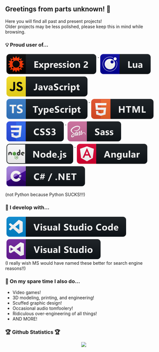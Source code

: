 ## Greetings from parts unknown! 🌌

Here you will find all past and present projects!<br>
Older projects may be less polished, please keep this in mind while browsing.

### 💡 Proud user of...
<p>

  <a href="https://github.com/wiremod/wire/wiki/Expression-2">
    <img src="https://raw.githubusercontent.com/Fasteroid/fasteroid/main/badges/e2.svg" alt="Expression 2" style="vertical-align:top; margin:4px">
  </a>

  <a href="https://www.lua.org/">
    <img src="https://raw.githubusercontent.com/Fasteroid/fasteroid/main/badges/lua.svg" alt="Lua" style="vertical-align:top; margin:4px">
  </a>

  <a href="https://developer.mozilla.org/en-US/docs/Web/JavaScript/Reference">
    <img src="https://raw.githubusercontent.com/Fasteroid/fasteroid/main/badges/js.svg" alt="JavaScript" style="vertical-align:top; margin:4px">
  </a>

  <a href="https://www.typescriptlang.org">
    <img src="https://raw.githubusercontent.com/Fasteroid/fasteroid/main/badges/typescript.svg" alt="Typescript" style="vertical-align:top; margin:4px">
  </a>
  
  <a href="https://developer.mozilla.org/en-US/docs/Web/HTML/Reference">
    <img src="https://raw.githubusercontent.com/Fasteroid/fasteroid/main/badges/html.svg" alt="HTML" style="vertical-align:top; margin:4px">
  </a>

  <a href="https://developer.mozilla.org/en-US/docs/Web/CSS/Reference">
    <img src="https://raw.githubusercontent.com/Fasteroid/fasteroid/main/badges/css3.svg" alt="CSS" style="vertical-align:top; margin:4px">
  </a>

  <a href="https://sass-lang.com">
    <img src="https://github.com/MikeCodesDotNET/ColoredBadges/blob/master/svg/dev/languages/sass.svg" alt="SASS" style="vertical-align:top; margin:4px">
  </a>
  
  <a href="https://nodejs.org">
    <img src="https://raw.githubusercontent.com/MikeCodesDotNET/ColoredBadges/master/svg/dev/frameworks/nodejs.svg" alt="Node.js" style="vertical-align:top; margin:4px">
  </a>

  <a href="https://angular.io/">
    <img src="https://github.com/MikeCodesDotNET/ColoredBadges/raw/master/svg/dev/frameworks/angular.svg" alt="Angular" style="vertical-align:top; margin:4px">
  </a>

  <a href="https://dotnet.microsoft.com/en-us/languages/csharp">
    <img src="https://github.com/MikeCodesDotNET/ColoredBadges/blob/master/svg/dev/languages/csharp_dotnet.svg" alt="Java" style="vertical-align:top; margin:4px">
  </a>

  (not Python because Python SUCKS!!!)  

</p>

### 🔧 I develop with...
<p>
  <a href="https://code.visualstudio.com/">
    <img src="https://raw.githubusercontent.com/MikeCodesDotNET/ColoredBadges/master/svg/dev/tools/visualstudio_code.svg" alt="Visual Studio Code" style="vertical-align:top; margin:4px">
  </a>
  <a href="https://visualstudio.microsoft.com">
    <img src="https://raw.githubusercontent.com/MikeCodesDotNET/ColoredBadges/master/svg/dev/tools/visualstudio.svg" alt="Visual Studio" style="vertical-align:top; margin:4px">
  </a><br>
  (I really wish MS would have named these better for search engine reasons!!)
</p>

### 🔨 On my spare time I also do...
 - Video games!
 - 3D modeling, printing, and engineering!
 - Scuffed graphic design!
 - Occasional audio tomfoolery!
 - Ridiculous over-engineering of all things!
 - AND MORE!

### 🏆 Github Statistics 🏆
</p>
<p align=center>
<!-- <img src="https://github-readme-stats.vercel.app/api?username=Fasteroid&amp;show_icons=true&amp;theme=light&amp;card_width=50&amp;include_all_commits=true&amp;count_private=true&amp;hide_title=true&amp;hide_border=true&amp;bg_color=0000&amp;text_color=dddddd" alt="Overview">
-->
<!--
  <img src="https://github-readme-stats.vercel.app/api/top-langs/?username=Fasteroid&amp;langs_count=8&amp;layout=compact&amp;theme=light&amp;hide_border=true&amp;hide=golo&amp;bg_color=0000&amp;text_color=dddddd" alt="Languages">
-->

<img src="https://github-profile-trophy.vercel.app/?username=Fasteroid&theme=gitdimmed&no-bg=true&no-frame=true&">
</p>
